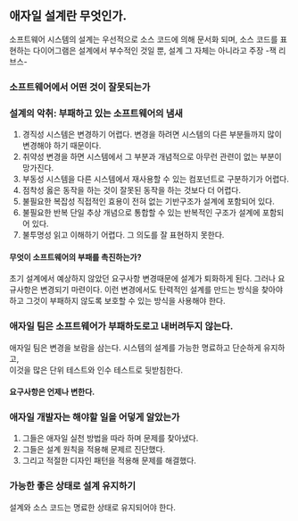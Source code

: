 ## 애자일 설계란 무엇인가.
소프트웨어 시스템의 설계는 우선적으로 소스 코드에 의해 문서화 되며, 소스 코드를 표현하는 다이어그램은 설계에서 부수적인 것일 뿐, 설계 그 자체는 아니라고 주장 -잭 리브스-

### 소프트웨어에서 어떤 것이 잘못되는가
### 설계의 악취: 부패하고 있는 소프트웨어의 냄새
1. 경직성 
시스템은 변경하기 어렵다. 변경을 하려면 시스템의 다른 부분들까지 많이 변경해야 하기 때문이다.
2. 취약성
변경을 하면 시스템에서 그 부분과 개념적으로 아무런 관련이 없는 부분이 망가진다.
3. 부동성
시스템을 다른 시스템에서 재사용할 수 있는 컴포넌트로 구분하기가 어렵다.
4. 점착성
옳은 동작을 하는 것이 잘못된 동작을 하는 것보다 더 어렵다. 
5. 불필요한 복잡성
직접적인 효용이 전혀 없는 기반구조가 설계에 포함되어 있다.
6. 불필요한 반복
단일 추상 개념으로 통합할 수 있는 반복적인 구조가 설계에 포함되어 있다.
7. 불투명성
읽고 이해하기 어렵다. 그 의도를 잘 표현하지 못한다. 

#### 무엇이 소프트웨어의 부패를 촉진하는가?
초기 설계에서 예상하지 않았던 요구사항 변경때문에 설계가 퇴화하게 된다. 
그러나 요규사항은 변경되기 마련이다. 
이런 변경에서도 탄력적인 설계를 만드는 방식을 찾아야 하고
그것이 부패하지 않도록 보호할 수 있는 방식을 사용해야 한다.

### 애자일 팀은 소프트웨어가 부패하도로고 내버려두지 않는다.
애자일 팀은 변경을 보람을 삼는다. 
시스템의 설계를 가능한 명료하고 단순하게 유지하고,  
이것을 많은 단위 테스트와 인수 테스트로 뒷받침한다. 

#### 요구사항은 언제나 변한다.

### 애자일 개발자는 해야할 일을 어덯게 알았는가
1. 그들은 애자일 실천 방법을 따라 하며 문제를 찾아냈다.
2. 그들은 설계 원칙을 적용해 문제르 진단했다.
3. 그리고 적절한 디자인 패턴을 적용해 문제를 해결했다.

### 가능한 좋은 상태로 설계 유지하기 
설계와 소스 코드는 명료한 상태로 유지되어야 한다. 

